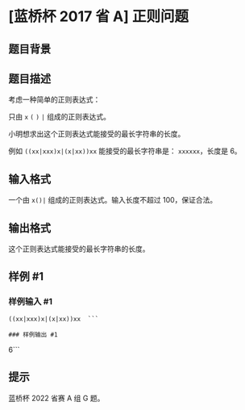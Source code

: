 # [蓝桥杯 2017 省 A] 正则问题

## 题目背景



## 题目描述

考虑一种简单的正则表达式：

只由 `x` `(` `)` `|` 组成的正则表达式。

小明想求出这个正则表达式能接受的最长字符串的长度。  

例如 `((xx|xxx)x|(x|xx))xx` 能接受的最长字符串是： `xxxxxx`，长度是 $6$。


## 输入格式

一个由 `x()|` 组成的正则表达式。输入长度不超过 $100$，保证合法。

## 输出格式

这个正则表达式能接受的最长字符串的长度。  

## 样例 #1

### 样例输入 #1
```
((xx|xxx)x|(x|xx))xx  ```

### 样例输出 #1

```
6```

## 提示

蓝桥杯 2022 省赛 A 组 G 题。

